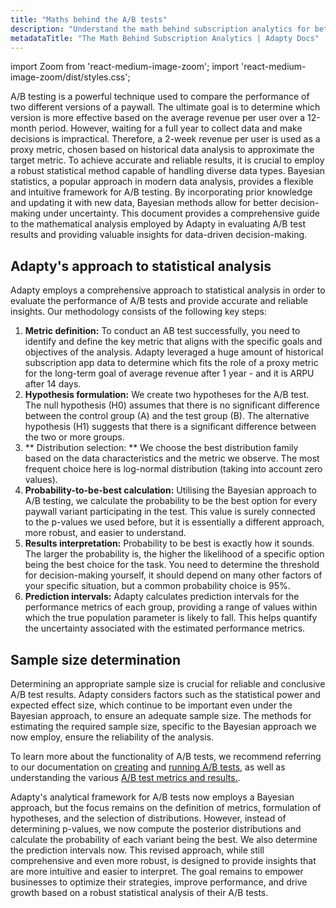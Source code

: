 ```yaml
---
title: "Maths behind the A/B tests"
description: "Understand the math behind subscription analytics for better revenue insights."
metadataTitle: "The Math Behind Subscription Analytics | Adapty Docs"
---
```


import Zoom from 'react-medium-image-zoom';
import 'react-medium-image-zoom/dist/styles.css';

A/B testing is a powerful technique used to compare the performance of two different versions of a paywall. The ultimate goal is to determine which version is more effective based on the average revenue per user over a 12-month period. However, waiting for a full year to collect data and make decisions is impractical. Therefore, a 2-week revenue per user is used as a proxy metric, chosen based on historical data analysis to approximate the target metric. To achieve accurate and reliable results, it is crucial to employ a robust statistical method capable of handling diverse data types. Bayesian statistics, a popular approach in modern data analysis, provides a flexible and intuitive framework for A/B testing. By incorporating prior knowledge and updating it with new data, Bayesian methods allow for better decision-making under uncertainty. This document provides a comprehensive guide to the mathematical analysis employed by Adapty in evaluating A/B test results and providing valuable insights for data-driven decision-making.

## Adapty's approach to statistical analysis

Adapty employs a comprehensive approach to statistical analysis in order to evaluate the performance of A/B tests and provide accurate and reliable insights. Our methodology consists of the following key steps:

1. **Metric definition:** To conduct an AB test successfully, you need to identify and define the key metric that aligns with the specific goals and objectives of the analysis. Adapty leveraged a huge amount of historical subscription app data to determine which fits the role of a proxy metric for the long-term goal of average revenue after 1 year - and it is ARPU after 14 days.
2. **Hypothesis formulation:** We create two hypotheses for the A/B test. The null hypothesis (H0) assumes that there is no significant difference between the control group (A) and the test group (B). The alternative hypothesis (H1) suggests that there is a significant difference between the two or more groups.
3. ** Distribution selection: ** We choose the best distribution family based on the data characteristics and the metric we observe. The most frequent choice here is log-normal distribution (taking into account zero values).
4. **Probability-to-be-best calculation:** Utilising the Bayesian approach to A/B testing, we calculate the probability to be the best option for every paywall variant participating in the test. This value is surely connected to the p-values we used before, but it is essentially a different approach, more robust, and easier to understand.
5. **Results interpretation:** Probability to be best is exactly how it sounds. The larger the probability is, the higher the likelihood of a specific option being the best choice for the task. You need to determine the threshold for decision-making yourself, it should depend on many other factors of your specific situation, but a common probability choice is 95%.
6. **Prediction intervals:** Adapty calculates prediction intervals for the performance metrics of each group, providing a range of values within which the true population parameter is likely to fall. This helps quantify the uncertainty associated with the estimated performance metrics.

## Sample size determination

Determining an appropriate sample size is crucial for reliable and conclusive A/B test results. Adapty considers factors such as the statistical power and expected effect size, which continue to be important even under the Bayesian approach, to ensure an adequate sample size. The methods for estimating the required sample size, specific to the Bayesian approach we now employ, ensure the reliability of the analysis.

To learn more about the functionality of A/B tests, we recommend referring to our documentation on [creating](ab-tests) and [running A/B tests](run_stop_ab_tests), as well as understanding the various [A/B test metrics and results.](results-and-metrics).

Adapty's analytical framework for A/B tests now employs a Bayesian approach, but the focus remains on the definition of metrics, formulation of hypotheses, and the selection of distributions. However, instead of determining p-values, we now compute the posterior distributions and calculate the probability of each variant being the best. We also determine the prediction intervals now. This revised approach, while still comprehensive and even more robust, is designed to provide insights that are more intuitive and easier to interpret. The goal remains to empower businesses to optimize their strategies, improve performance, and drive growth based on a robust statistical analysis of their A/B tests.